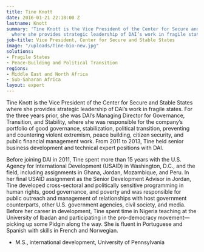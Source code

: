 ```yaml
---
title: Tine Knott
date: 2016-01-21 22:18:00 Z
lastname: Knott
summary: 'Tine Knott is the Vice President of the Center for Secure and Stable States
  where she provides strategic leadership of DAI’s work in fragile states. '
job-title: Vice President, Center for Secure and Stable States
image: "/uploads/Tine-bio-new.jpg"
solutions:
- Fragile States
- Peace-Building and Political Transition
regions:
- Middle East and North Africa
- Sub-Saharan Africa
layout: expert
---
```


Tine Knott is the Vice President of the Center for Secure and Stable States where she provides strategic leadership of DAI’s work in fragile states. For the three years prior, she was DAI’s Managing Director for Governance, Transition, and Stability, where she was responsible for the company’s portfolio of good governance, stabilization, political transition, preventing and countering violent extremism, peace building, citizen security, and public financial management work. From 2011 to 2013, Tine held senior business development and technical expert positions with DAI. 

Before joining DAI in 2011, Tine spent more than 15 years with the U.S. Agency for International Development (USAID) in Washington, D.C., and the field, including assignments in Ghana, Jordan, Mozambique, and Peru. In her final USAID assignment as the Senior Development Advisor in Jordan, Tine developed cross-sectoral and politically sensitive programming in human rights, good governance, and poverty and was responsible for public outreach and management of relationships with host government counterparts, other U.S. government agencies, civil society, and media. Before her career in development, Tine spent time in Nigeria teaching at the University of Ibadan and participating in the pro-democracy movement—picking up some Pidgin along the way. She is fluent in Portuguese and Spanish with skills in French and Norwegian. 

* M.S., international development, University of Pennsylvania
